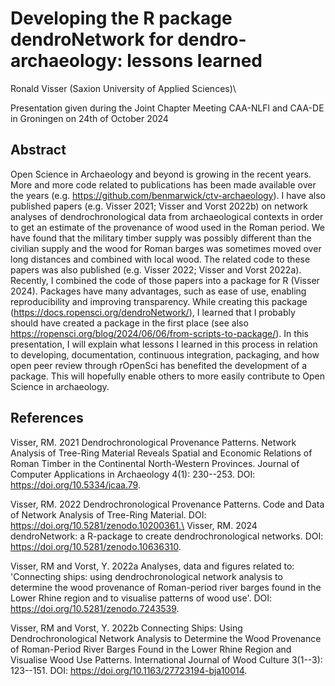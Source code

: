 # Developing the R package dendroNetwork for dendro-archaeology: lessons learned

Ronald Visser (Saxion University of Applied Sciences)\

Presentation given during the Joint Chapter Meeting CAA-NLFl and CAA-DE in Groningen on 24th of October 2024

## Abstract

Open Science in Archaeology and beyond is growing in the recent years. More and more code related to publications has been made available over the years (e.g. https://github.com/benmarwick/ctv-archaeology). I have also published papers (e.g. Visser 2021; Visser and Vorst 2022b) on network analyses of dendrochronological data from archaeological contexts in order to get an estimate of the provenance of wood used in the Roman period. We have found that the military timber supply was possibly different than the civilian supply and the wood for Roman barges was sometimes moved over long distances and combined with local wood. The related code to these papers was also published (e.g. Visser 2022; Visser and Vorst 2022a). Recently, I combined the code of those papers into a package for R (Visser 2024). Packages have many advantages, such as ease of use, enabling reproducibility and improving transparency. While creating this package (https://docs.ropensci.org/dendroNetwork/), I learned that I probably should have created a package in the first place (see also https://ropensci.org/blog/2024/06/06/from-scripts-to-package/). In this presentation, I will explain what lessons I learned in this process in relation to developing, documentation, continuous integration, packaging, and how open peer review through rOpenSci has benefited the development of a package. This will hopefully enable others to more easily contribute to Open Science in archaeology.

## References

Visser, RM. 2021 Dendrochronological Provenance Patterns. Network Analysis of Tree-Ring Material Reveals Spatial and Economic Relations of Roman Timber in the Continental North-Western Provinces. Journal of Computer Applications in Archaeology 4(1): 230--253. DOI: https://doi.org/10.5334/jcaa.79.

Visser, RM. 2022 Dendrochronological Provenance Patterns. Code and Data of Network Analysis of Tree-Ring Material. DOI: https://doi.org/10.5281/zenodo.10200361.\
Visser, RM. 2024 dendroNetwork: a R-package to create dendrochronological networks. DOI: https://doi.org/10.5281/zenodo.10636310.

Visser, RM and Vorst, Y. 2022a Analyses, data and figures related to: 'Connecting ships: using dendrochronological network analysis to determine the wood provenance of Roman-period river barges found in the Lower Rhine region and to visualise patterns of wood use'. DOI: https://doi.org/10.5281/zenodo.7243539.

Visser, RM and Vorst, Y. 2022b Connecting Ships: Using Dendrochronological Network Analysis to Determine the Wood Provenance of Roman-Period River Barges Found in the Lower Rhine Region and Visualise Wood Use Patterns. International Journal of Wood Culture 3(1--3): 123--151. DOI: https://doi.org/10.1163/27723194-bja10014.
